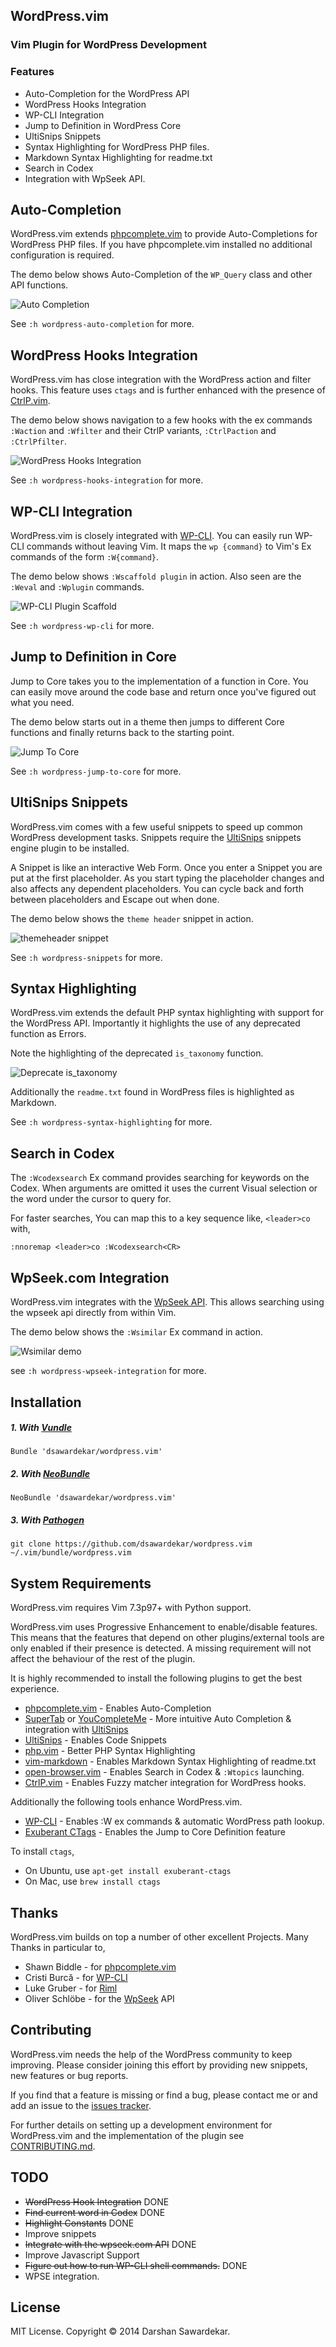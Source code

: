 ## WordPress.vim

### Vim Plugin for WordPress Development

### Features

* Auto-Completion for the WordPress API
* WordPress Hooks Integration
* WP-CLI Integration
* Jump to Definition in WordPress Core
* UltiSnips Snippets
* Syntax Highlighting for WordPress PHP files.
* Markdown Syntax Highlighting for readme.txt
* Search in Codex
* Integration with WpSeek API.

## Auto-Completion

WordPress.vim extends [phpcomplete.vim][2] to provide Auto-Completions for
WordPress PHP files. If you have phpcomplete.vim installed no additional
configuration is required.

The demo below shows Auto-Completion of the `WP_Query` class and other
API functions.

![Auto Completion][23]

See `:h wordpress-auto-completion` for more.

## WordPress Hooks Integration

WordPress.vim has close integration with the WordPress action and filter
hooks. This feature uses `ctags` and is further enhanced with the
presence of [CtrlP.vim][17].

The demo below shows navigation to a few hooks with the ex commands
`:Waction` and `:Wfilter` and their CtrlP variants, `:CtrlPaction` and
`:CtrlPfilter`.

![WordPress Hooks Integration][26]

See `:h wordpress-hooks-integration` for more.

## WP-CLI Integration

WordPress.vim is closely integrated with [WP-CLI][3]. You can easily run
WP-CLI commands without leaving Vim. It maps the `wp {command}` to Vim's
Ex commands of the form `:W{command}`.

The demo below shows `:Wscaffold plugin` in action. Also seen are the
`:Weval` and `:Wplugin` commands.

![WP-CLI Plugin Scaffold][24]

See `:h wordpress-wp-cli` for more.

## Jump to Definition in Core

Jump to Core takes you to the implementation of a function in Core. You
can easily move around the code base and return once you've figured out
what you need.

The demo below starts out in a theme then jumps to different Core
functions and finally returns back to the starting point.

![Jump To Core][22]

See `:h wordpress-jump-to-core` for more.

## UltiSnips Snippets

WordPress.vim comes with a few useful snippets to speed up common
WordPress development tasks. Snippets require the [UltiSnips][5]
snippets engine plugin to be installed.

A Snippet is like an interactive Web Form. Once you enter a Snippet you
are put at the first placeholder. As you start typing the placeholder
changes and also affects any dependent placeholders. You can cycle back and
forth between placeholders and Escape out when done.

The demo below shows the `theme header` snippet in action.

![themeheader snippet][21]

See `:h wordpress-snippets` for more.

## Syntax Highlighting

WordPress.vim extends the default PHP syntax highlighting with support
for the WordPress API. Importantly it highlights the use
of any deprecated function as Errors.

Note the highlighting of the deprecated `is_taxonomy` function.

![Deprecate is_taxonomy][20]

Additionally the `readme.txt` found in WordPress files is highlighted as
Markdown.

See `:h wordpress-syntax-highlighting` for more.

## Search in Codex

The `:Wcodexsearch` Ex command provides searching for keywords on the Codex. When
arguments are omitted it uses the current Visual selection or the word
under the cursor to query for.

For faster searches, You can map this to a key sequence like, `<leader>co` with,

```viml
:nnoremap <leader>co :Wcodexsearch<CR>
```

## WpSeek.com Integration

WordPress.vim integrates with the [WpSeek API][16]. This allows
searching using the wpseek api directly from within Vim.

The demo below shows the `:Wsimilar` Ex command in action.

![Wsimilar demo][25]

see `:h wordpress-wpseek-integration` for more.

## Installation

##### 1. With [Vundle][12]
`Bundle 'dsawardekar/wordpress.vim'`

##### 2. With [NeoBundle][13]
`NeoBundle 'dsawardekar/wordpress.vim'`

##### 3. With [Pathogen][14]
`git clone https://github.com/dsawardekar/wordpress.vim ~/.vim/bundle/wordpress.vim`

## System Requirements

WordPress.vim requires Vim 7.3p97+ with Python support.

WordPress.vim uses Progressive Enhancement to enable/disable features.
This means that the features that depend on other plugins/external tools are
only enabled if their presence is detected. A missing requirement will
not affect the behaviour of the rest of the plugin.

It is highly recommended to install the following plugins to get the
best experience.

* [phpcomplete.vim][2] - Enables Auto-Completion
* [SuperTab][7] or [YouCompleteMe][8] - More intuitive Auto Completion &
  integration with [UltiSnips][5]
* [UltiSnips][5] - Enables Code Snippets
* [php.vim][10] - Better PHP Syntax Highlighting
* [vim-markdown][6] - Enables Markdown Syntax Highlighting of readme.txt
* [open-browser.vim][15] - Enables Search in Codex & `:Wtopics` launching.
* [CtrlP.vim][17] - Enables Fuzzy matcher integration for WordPress hooks.

Additionally the following tools enhance WordPress.vim.

* [WP-CLI][3] - Enables :W ex commands & automatic WordPress path lookup.
* [Exuberant CTags][9] - Enables the Jump to Core Definition feature

To install `ctags`,

* On Ubuntu, use `apt-get install exuberant-ctags`
* On Mac, use `brew install ctags`

## Thanks

WordPress.vim builds on top a number of other excellent Projects.
Many Thanks in particular to,

* Shawn Biddle - for [phpcomplete.vim][2]
* Cristi Burcă - for [WP-CLI][3]
* Luke Gruber  - for [Riml][4]
* Oliver Schlöbe - for the [WpSeek][16] API

## Contributing

WordPress.vim needs the help of the WordPress community to keep
improving. Please consider joining this effort by providing new
snippets, new features or bug reports.

If you find that a feature is missing or find a bug, please contact me
or and add an issue to the [issues tracker][11].

For further details on setting up a development environment for
WordPress.vim and the implementation of the plugin see
[CONTRIBUTING.md][1].

## TODO

* ~~WordPress Hook Integration~~ DONE
* ~~Find current word in Codex~~ DONE
* ~~Highlight Constants~~ DONE
* Improve snippets
* ~~Integrate with the wpseek.com API~~ DONE
* Improve Javascript Support
* ~~Figure out how to run WP-CLI shell commands.~~ DONE
* WPSE integration.

## License

MIT License. Copyright © 2014 Darshan Sawardekar.

[1]: https://github.com/dsawardekar/wordpress.vim/blob/develop/CONTRIBUTING.md
[2]: https://github.com/shawncplus/phpcomplete.vim
[3]: http://wp-cli.org
[4]: http://github.com/luke-gru/riml
[5]: https://github.com/SirVer/ultisnips
[6]: https://github.com/tpope/vim-markdown
[7]: https://github.com/ervandew/supertab
[8]: https://github.com/Valloric/YouCompleteMe
[9]: http://ctags.sourceforge.net/
[10]: https://github.com/StanAngeloff/php.vim
[11]: https://github.com/dsawardekar/wordpress.vim/issues
[12]: https://github.com/gmarik/Vundle.vim
[13]: https://github.com/Shougo/neobundle.vim
[14]: https://github.com/tpope/vim-pathogen
[15]: https://github.com/tyru/open-browser.vim
[16]: http://wpseek.com/
[17]: https://github.com/kien/ctrlp.vim

[20]: http://i.imgur.com/YClNJML.png
[21]: http://i.imgur.com/3i7qrHJ.gif
[22]: http://i.imgur.com/iZgMFHk.gif
[23]: http://i.imgur.com/CGvCMUJ.gif
[24]: http://i.imgur.com/FWGrAN6.gif
[25]: http://i.imgur.com/CEBIxpn.gif
[26]: http://i.imgur.com/eMo6M9T.gif
